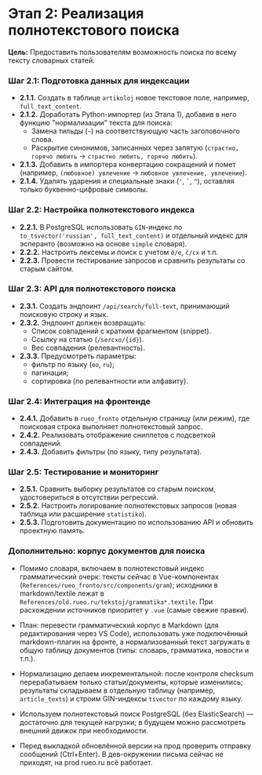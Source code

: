 # Этап 2: Реализация полнотекстового поиска

**Цель:** Предоставить пользователям возможность поиска по всему тексту словарных статей.

### Шаг 2.1: Подготовка данных для индексации

- **2.1.1.** Создать в таблице `artikoloj` новое текстовое поле, например, `full_text_content`.
- **2.1.2.** Доработать Python-импортер (из Этапа 1), добавив в него функцию "нормализации" текста для поиска:
    - Замена тильды (`~`) на соответствующую часть заголовочного слова.
    - Раскрытие синонимов, записанных через запятую (`страстно, горячо любить` -> `страстно любить, горячо любить`).
- **2.1.3.** Добавить в импортера конвертацию сокращений и помет (например, `(любовное) увлечение` -> `любовное увлечение, увлечение`).
- **2.1.4.** Удалять ударения и специальные знаки (`'`, `` ` ``, `^`), оставляя только буквенно-цифровые символы.

### Шаг 2.2: Настройка полнотекстового индекса

- **2.2.1.** В PostgreSQL использовать `GIN`-индекс по `to_tsvector('russian', full_text_content)` и отдельный индекс для эсперанто (возможно на основе `simple` словаря).
- **2.2.2.** Настроить лексемы и поиск с учетом `ё/е`, `ĉ/cx` и т.п.
- **2.2.3.** Провести тестирование запросов и сравнить результаты со старым сайтом.

### Шаг 2.3: API для полнотекстового поиска

- **2.3.1.** Создать эндпоинт `/api/search/full-text`, принимающий поисковую строку и язык.
- **2.3.2.** Эндпоинт должен возвращать:
    - Список совпадений с кратким фрагментом (snippet).
    - Ссылку на статью (`/sercxo/{id}`).
    - Вес совпадения (релевантность).
- **2.3.3.** Предусмотреть параметры:
    - фильтр по языку (`eo`, `ru`);
    - пагинация;
    - сортировка (по релевантности или алфавиту).

### Шаг 2.4: Интеграция на фронтенде

- **2.4.1.** Добавить в `rueo_fronto` отдельную страницу (или режим), где поисковая строка выполняет полнотекстовый запрос.
- **2.4.2.** Реализовать отображение сниппетов с подсветкой совпадений.
- **2.4.3.** Добавить фильтры (по языку, типу результата).

### Шаг 2.5: Тестирование и мониторинг

- **2.5.1.** Сравнить выборку результатов со старым поиском, удостовериться в отсутствии регрессий.
- **2.5.2.** Настроить логирование полнотекстовых запросов (новая таблица или расширение `statistiko`).
- **2.5.3.** Подготовить документацию по использованию API и обновить проектную память.


### Дополнительно: корпус документов для поиска

- Помимо словаря, включаем в полнотекстовый индекс грамматический очерк: тексты сейчас в Vue-компонентах (`References/rueo_fronto/src/components/gram`); исходники в markdown/textile лежат в `References/old.rueo.ru/tekstoj/grammatika*.textile`. При расхождении источников приоритет у `.vue` (самые свежие правки).
- План: перевести грамматический корпус в Markdown (для редактирования через VS Code), использовать уже подключённый markdown-плагин на фронте, а нормализованный текст загружать в общую таблицу документов (типы: словарь, грамматика, новости и т.п.).
- Нормализацию делаем инкрементальной: после контроля checksum перерабатываем только статьи/документы, которые изменились; результаты складываем в отдельную таблицу (например, `article_texts`) и строим GIN-индексы `tsvector` по каждому языку.
- Используем полнотекстовый поиск PostgreSQL (без ElasticSearch) — достаточно для текущей нагрузки; в будущем можно рассмотреть внешний движок при необходимости.

- Перед выкладкой обновлённой версии на прод проверить отправку сообщений (Ctrl+Enter). В дев-окружении письма сейчас не приходят, на prod rueo.ru всё работает.
